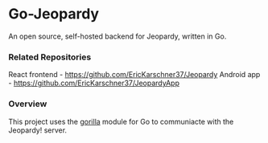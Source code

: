 # Go-Jeopardy

An open source, self-hosted backend for Jeopardy, written in Go.

### Related Repositories

React frontend - https://github.com/EricKarschner37/Jeopardy
Android app - https://github.com/EricKarschner37/JeopardyApp

### Overview

This project uses the [gorilla](https://github.com/gorilla/websocket) module for Go to communiacte with the Jeopardy! server.

